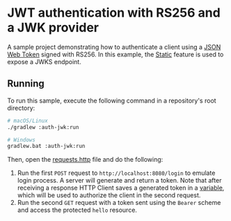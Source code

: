 # JWT authentication with RS256 and a JWK provider
A sample project demonstrating how to authenticate a client using a [JSON Web Token](https://ktor.io/docs/jwt.html) signed with RS256. In this example, the [Static](https://ktor.io/docs/serving-static-content.html) feature is used to expose a JWKS endpoint.

## Running
To run this sample, execute the following command in a repository's root directory:
```bash
# macOS/Linux
./gradlew :auth-jwk:run

# Windows
gradlew.bat :auth-jwk:run
```

Then, open the [requests.http](requests.http) file and do the following:
1. Run the first `POST` request to `http://localhost:8080/login` to emulate login process. A server will generate and return a token. Note that after receiving a response HTTP Client saves a generated token in a [variable](https://www.jetbrains.com/help/idea/http-response-handling-examples.html#script-var-example), which will be used to authorize the client in the second request.
2. Run the second `GET` request with a token sent using the `Bearer` scheme and access the protected `hello` resource.
